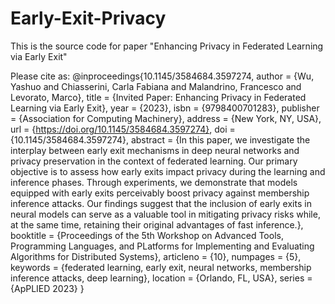 # Early-Exit-Privacy
This is the source code for paper "Enhancing Privacy in Federated Learning via Early Exit"

Please cite as:
@inproceedings{10.1145/3584684.3597274,
author = {Wu, Yashuo and Chiasserini, Carla Fabiana and Malandrino, Francesco and Levorato, Marco},
title = {Invited Paper: Enhancing Privacy in Federated Learning via Early Exit},
year = {2023},
isbn = {9798400701283},
publisher = {Association for Computing Machinery},
address = {New York, NY, USA},
url = {https://doi.org/10.1145/3584684.3597274},
doi = {10.1145/3584684.3597274},
abstract = {In this paper, we investigate the interplay between early exit mechanisms in deep neural networks and privacy preservation in the context of federated learning. Our primary objective is to assess how early exits impact privacy during the learning and inference phases. Through experiments, we demonstrate that models equipped with early exits perceivably boost privacy against membership inference attacks. Our findings suggest that the inclusion of early exits in neural models can serve as a valuable tool in mitigating privacy risks while, at the same time, retaining their original advantages of fast inference.},
booktitle = {Proceedings of the 5th Workshop on Advanced Tools, Programming Languages, and PLatforms for Implementing and Evaluating Algorithms for Distributed Systems},
articleno = {10},
numpages = {5},
keywords = {federated learning, early exit, neural networks, membership inference attacks, deep learning},
location = {Orlando, FL, USA},
series = {ApPLIED 2023}
}

